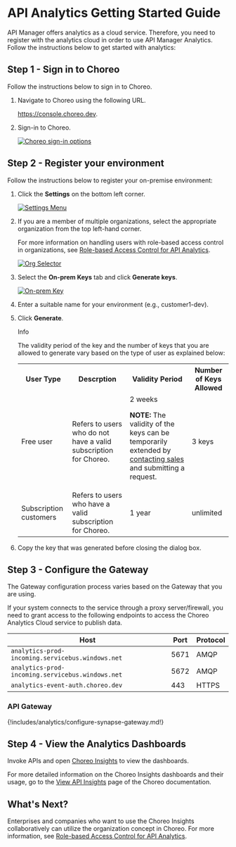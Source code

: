 # API Analytics Getting Started Guide

API Manager offers analytics as a cloud service. Therefore, you need to register with the analytics cloud in order to use API Manager Analytics. Follow the instructions below to get started with analytics:

## Step 1 - Sign in to Choreo

Follow the instructions below to sign in to Choreo.

1. Navigate to Choreo using the following URL. 
    
     <a href="https://console.choreo.dev/?apianalytics=true?utm_source=apim_docs">https://console.choreo.dev</a>.

2. Sign-in to Choreo.
   
    [![Choreo sign-in options]({{base_path}}/assets/img/observe/sign-in-choreo.png)]({{base_path}}/assets/img/observe/sign-in-choreo.png)

## Step 2 - Register your environment

Follow the instructions below to register your on-premise environment:

1. Click the **Settings** on the bottom left corner.

     [![Settings Menu]({{base_path}}/assets/img/observe/settings-menu.png)]({{base_path}}/assets/img/observe/settings-menu.png)

2. If you are a member of multiple organizations, select the appropriate organization from the top left-hand corner. 
   
     For more information on handling users with role-based access control in organizations, see [Role-based Access Control for API Analytics]({{base_path}}/api-analytics/role-based-access-control).

     [![Org Selector]({{base_path}}/assets/img/observe/organization-selector.png)]({{base_path}}/assets/img/observe/organization-selector.png)

3. Select the **On-prem Keys** tab and click **Generate keys**.

     [![On-prem Key]({{base_path}}/assets/img/observe/on-prem-key.png)]({{base_path}}/assets/img/observe/on-prem-key.png)

4. Enter a suitable name for your environment (e.g., customer1-dev).

5. Click **Generate**.
   
      <div class="admonition info">
      <p class="admonition-title">Info</p>
      <p>The validity period of the key and the number of keys that you are allowed to generate vary based on the type of user as explained below:</p>
      <table>
      <tr>
      <th><b>User Type</b></th>
      <th><b>Descrption</b></th>
      <th><b>Validity Period</b></th>
      <th><b>Number of Keys Allowed</b></th>
      </tr>
      <tr>
      <td> Free user</td>
      <td> Refers to users who do not have a valid subscription for Choreo.</td>
      <td> 2 weeks</br>
      <p><b>NOTE:</b> The validity of the keys can be temporarily extended by <a href="https://wso2.com/contact/">contacting sales</a> and submitting a request.</p></td>
      <td> 3 keys</td>
      </tr>
      <tr>
      <td> Subscription customers</td>
      <td> Refers to users who have a valid subscription for Choreo.</td>
      <td> 1 year</td>
      <td> unlimited</td>
      </tr>
      </table>
      </div>

6. Copy the key that was generated before closing the dialog box.

## Step 3 - Configure the Gateway

The Gateway configuration process varies based on the Gateway that you are using.

If your system connects to the service through a proxy server/firewall, you need to grant access to the following endpoints to access the Choreo Analytics Cloud service to publish data.

| Host                                             | Port | Protocol |
|--------------------------------------------------|------|----------|
| `analytics-prod-incoming.servicebus.windows.net` | 5671 | AMQP     |
| `analytics-prod-incoming.servicebus.windows.net` | 5672 | AMQP     |
| `analytics-event-auth.choreo.dev`                | 443  | HTTPS    |

### API Gateway

{!includes/analytics/configure-synapse-gateway.md!}

## Step 4 - View the Analytics Dashboards

Invoke APIs and open 
<a href="https://console.choreo.dev/insights/overview">Choreo Insights</a> to view the dashboards.

For more detailed information on the Choreo Insights dashboards and their usage, go to the [View API Insights](https://wso2.com/choreo/docs/insights/view-api-insights/) page of the Choreo documentation.

## What's Next?

Enterprises and companies who want to use the Choreo Insights collaboratively can utilize the organization concept in Choreo. For more information, see [Role-based Access Control for API Analytics]({{base_path}}/api-analytics/role-based-access-control).
